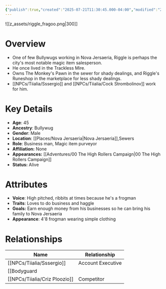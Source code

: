 ```yaml
---
{"publish":true,"created":"2025-07-21T11:30:45.000-04:00","modified":"2025-10-17T10:25:20.736-04:00","cssclasses":""}
---
```


![[z_assets/riggle_fragoo.png|300]]

# Overview
- One of few Bullywugs working in Nova Jersaeria, Riggle is perhaps the city's most notable magic item salesperson.
- He once lived in the Trackless Mire.
- Owns The Monkey's Pawn in the sewer for shady dealings, and Riggle's Runeshop in the marketplace for less shady dealings.
- [[NPCs/Tiialia/Sssergio]] and [[NPCs/Tiialia/Cock Strombolinov]] work for him.

# Key Details
- **Age**: 45
- **Ancestry**: Bullywug
- **Gender**: Male
- **Location**: [[Places/Nova Jersaeria\|Nova Jersaeria]],Sewers
- **Role**: Business man, Magic item purveyor
- **Affiliation:** None
- **Appearances:** [[Adventures/00 The High Rollers Campaign\|00 The High Rollers Campaign]]
- **Status:** Alive

# Attributes
- **Voice**: High pitched, ribbits at times because he's a frogman
- **Traits**: Loves to do business and haggle
- **Goals:** Earn enough money from his businesses so he can bring his family to Nova Jersaeria
- **Appearance**: 4'8 frogman wearing simple clothing

# Relationships

| Name                  | Relationship       |
| --------------------- | ------------------ |
| [[NPCs/Tiialia/Sssergio]]          | Account Executive  |
| [[Bodyguard |
| [[NPCs/Tiialia/Criz Ploozio]]      | Competitor         |
